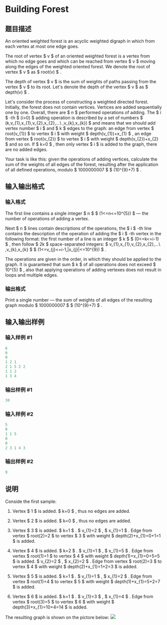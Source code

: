 # Building Forest

## 题目描述

An oriented weighted forest is an acyclic weighted digraph in which from each vertex at most one edge goes.

The root of vertex $ v $ of an oriented weighted forest is a vertex from which no edge goes and which can be reached from vertex $ v $ moving along the edges of the weighted oriented forest. We denote the root of vertex $ v $ as $ root(v) $ .

The depth of vertex $ v $ is the sum of weights of paths passing from the vertex $ v $ to its root. Let's denote the depth of the vertex $ v $ as $ depth(v) $ .

Let's consider the process of constructing a weighted directed forest. Initially, the forest does not contain vertices. Vertices are added sequentially one by one. Overall, there are $ n $ performed operations of adding. The $ i $ -th $ (i&gt;0) $ adding operation is described by a set of numbers $ (k,v_{1},x_{1},v_{2},x_{2},...\ ,v_{k},x_{k}) $ and means that we should add vertex number $ i $ and $ k $ edges to the graph: an edge from vertex $ root(v_{1}) $ to vertex $ i $ with weight $ depth(v_{1})+x_{1} $ , an edge from vertex $ root(v_{2}) $ to vertex $ i $ with weight $ depth(v_{2})+x_{2} $ and so on. If $ k=0 $ , then only vertex $ i $ is added to the graph, there are no added edges.

Your task is like this: given the operations of adding vertices, calculate the sum of the weights of all edges of the forest, resulting after the application of all defined operations, modulo $ 1000000007 $ $ (10^{9}+7) $ .

## 输入输出格式

### 输入格式

The first line contains a single integer $ n $ $ (1<=n<=10^{5}) $ — the number of operations of adding a vertex.

Next $ n $ lines contain descriptions of the operations, the $ i $ -th line contains the description of the operation of adding the $ i $ -th vertex in the following format: the first number of a line is an integer $ k $ $ (0<=k<=i-1) $ , then follow $ 2k $ space-separated integers: $ v_{1},x_{1},v_{2},x_{2},...\ ,v_{k},x_{k} $ $ (1<=v_{j}<=i-1,|x_{j}|<=10^{9}) $ .

The operations are given in the order, in which they should be applied to the graph. It is guaranteed that sum $ k $ of all operations does not exceed $ 10^{5} $ , also that applying operations of adding vertexes does not result in loops and multiple edges.

### 输出格式

Print a single number — the sum of weights of all edges of the resulting graph modulo $ 1000000007 $ $ (10^{9}+7) $ .

## 输入输出样例

### 输入样例 #1

```cpp
6
0
0
1 2 1
2 1 5 2 2
1 1 2
1 3 4

```
### 输出样例 #1

```cpp
30

```
### 输入样例 #2

```cpp
5
0
1 1 5
0
0
2 3 1 4 3

```
### 输出样例 #2

```cpp
9

```
## 说明

Conside the first sample:

1. Vertex $ 1 $ is added. $ k=0 $ , thus no edges are added.

2. Vertex $ 2 $ is added. $ k=0 $ , thus no edges are added.

3. Vertex $ 3 $ is added. $ k=1 $ . $ v_{1}=2 $ , $ x_{1}=1 $ . Edge from vertex $ root(2)=2 $ to vertex $ 3 $ with weight $ depth(2)+x_{1}=0+1=1 $ is added.

4. Vertex $ 4 $ is added. $ k=2 $ . $ v_{1}=1 $ , $ x_{1}=5 $ . Edge from vertex $ root(1)=1 $ to vertex $ 4 $ with weight $ depth(1)+x_{1}=0+5=5 $ is added. $ v_{2}=2 $ , $ x_{2}=2 $ . Edge from vertex $ root(2)=3 $ to vertex $ 4 $ with weight $ depth(2)+x_{1}=1+2=3 $ is added.

5. Vertex $ 5 $ is added. $ k=1 $ . $ v_{1}=1 $ , $ x_{1}=2 $ . Edge from vertex $ root(1)=4 $ to vertex $ 5 $ with weight $ depth(1)+x_{1}=5+2=7 $ is added.

6. Vertex $ 6 $ is added. $ k=1 $ . $ v_{1}=3 $ , $ x_{1}=4 $ . Edge from vertex $ root(3)=5 $ to vertex $ 6 $ with weight $ depth(3)+x_{1}=10+4=14 $ is added.

The resulting graph is shown on the pictore below: ![](https://cdn.luogu.com.cn/upload/vjudge_pic/CF195E/4cd819006eedb2e0b56b3506191b428b68b12cbe.png)


